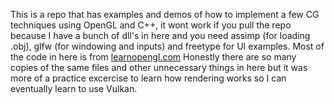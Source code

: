 This is a repo that has examples and demos of how to implement a few CG techniques using OpenGL and C++, it wont work if you pull the repo because I have a bunch of dll's in here and you need assimp (for loading .obj), glfw (for windowing and inputs) and freetype for UI examples. Most of the code in here is from [learnopengl.com](https://learnopengl.com/)
Honestly there are so many copies of the same files and other unnecessary things in here but it was more of a practice excercise to learn how rendering works so I can eventually learn to use Vulkan. 
